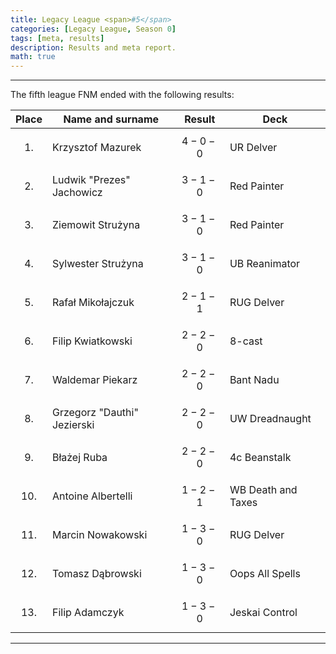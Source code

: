```yaml
---
title: Legacy League <span>#5</span>
categories: [Legacy League, Season 0]
tags: [meta, results]
description: Results and meta report.
math: true
---
```


---

The fifth league FNM ended with the following results:

|   Place   | Name and surname            | Result      | Deck               |
|:---------:|-----------------------------|-------------|--------------------|
| $$ 1. $$  | Krzysztof Mazurek           | $$ 4-0-0 $$ | UR Delver          |
| $$ 2. $$  | Ludwik "Prezes" Jachowicz   | $$ 3-1-0 $$ | Red Painter        |
| $$ 3. $$  | Ziemowit Strużyna           | $$ 3-1-0 $$ | Red Painter        |
| $$ 4. $$  | Sylwester Strużyna          | $$ 3-1-0 $$ | UB Reanimator      |
| $$ 5. $$  | Rafał Mikołajczuk           | $$ 2-1-1 $$ | RUG Delver         |
| $$ 6. $$  | Filip Kwiatkowski           | $$ 2-2-0 $$ | 8-cast             |
| $$ 7. $$  | Waldemar Piekarz            | $$ 2-2-0 $$ | Bant Nadu          |
| $$ 8. $$  | Grzegorz "Dauthi" Jezierski | $$ 2-2-0 $$ | UW Dreadnaught     |
| $$ 9. $$  | Błażej Ruba                 | $$ 2-2-0 $$ | 4c Beanstalk       |
| $$ 10. $$ | Antoine Albertelli          | $$ 1-2-1 $$ | WB Death and Taxes |
| $$ 11. $$ | Marcin Nowakowski           | $$ 1-3-0 $$ | RUG Delver         |
| $$ 12. $$ | Tomasz Dąbrowski            | $$ 1-3-0 $$ | Oops All Spells    |
| $$ 13. $$ | Filip Adamczyk              | $$ 1-3-0 $$ | Jeskai Control     |

---
